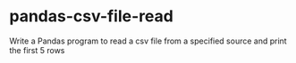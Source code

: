 # pandas-csv-file-read
Write a Pandas program to read a csv file from a specified source and print the first 5 rows
